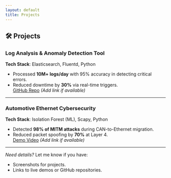 ```yaml
---
layout: default
title: Projects
---
```


## 🛠️ Projects  

### **Log Analysis & Anomaly Detection Tool**  
**Tech Stack**: Elasticsearch, Fluentd, Python  
- Processed **10M+ logs/day** with 95% accuracy in detecting critical errors.  
- Reduced downtime by **30%** via real-time triggers.  
[GitHub Repo](#) *(Add link if available)*  

---

### **Automotive Ethernet Cybersecurity**  
**Tech Stack**: Isolation Forest (ML), Scapy, Python  
- Detected **98% of MITM attacks** during CAN-to-Ethernet migration.  
- Reduced packet spoofing by **70%** at Layer 4.  
[Demo Video](#) *(Add link if available)*  

---

*Need details?* Let me know if you have:  
- Screenshots for projects.  
- Links to live demos or GitHub repositories.  